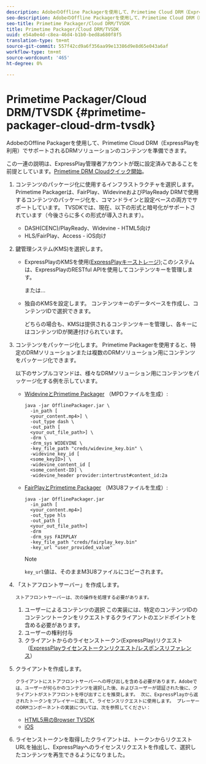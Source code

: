 ```yaml
---
description: AdobeのOffline Packagerを使用して、Primetime Cloud DRM（ExpressPlayを利用）でサポートされるDRMソリューションのコンテンツを準備できます。
seo-description: AdobeのOffline Packagerを使用して、Primetime Cloud DRM（ExpressPlayを利用）でサポートされるDRMソリューションのコンテンツを準備できます。
seo-title: Primetime Packager/Cloud DRM/TVSDK
title: Primetime Packager/Cloud DRM/TVSDK
uuid: e54a0e4d-c8ea-46d4-b1b0-bed8a680f8f5
translation-type: tm+mt
source-git-commit: 557f42cd9a6f356aa99e13386d9e8d65e043a6af
workflow-type: tm+mt
source-wordcount: '465'
ht-degree: 0%

---
```



# Primetime Packager/Cloud DRM/TVSDK {#primetime-packager-cloud-drm-tvsdk}

AdobeのOffline Packagerを使用して、Primetime Cloud DRM（ExpressPlayを利用）でサポートされるDRMソリューションのコンテンツを準備できます。

この一連の説明は、ExpressPlay管理者アカウントが既に設定済みであることを前提としています。[Primetime DRM Cloudクイック開始](../../../multi-drm-workflows/quick-start/quick-overview.md)。
1. コンテンツのパッケージ化に使用するインフラストラクチャを選択します。 Primetime Packagerは、FairPlay、WidevineおよびPlayReady DRMで使用するコンテンツのパッケージ化を、コマンドラインと設定ベースの両方でサポートしています。 TVSDKでは、現在、以下の形式と暗号化がサポートされています（今後さらに多くの形式が導入されます）。

   * DASH(CENC)/PlayReady、Widevine - HTML5向け
   * HLS/FairPlay、Access - iOS向け

1. 鍵管理システム(KMS)を選択します。

   * ExpressPlayのKMSを使用([ExpressPlayキーストレージ](https://www.expressplay.com/developer/key-storage/));このシステムは、ExpressPlayのRESTful APIを使用してコンテンツキーを管理します。

      または…

   * 独自のKMSを設定します。 コンテンツキーのデータベースを作成し、コンテンツIDで選択できます。

      どちらの場合も、KMSは提供されるコンテンツキーを管理し、各キーにはコンテンツIDが関連付けられています。

1. コンテンツをパッケージ化します。 Primetime Packagerを使用すると、特定のDRMソリューションまたは複数のDRMソリューション用にコンテンツをパッケージ化できます。

   以下のサンプルコマンドは、様々なDRMソリューション用にコンテンツをパッケージ化する例を示しています。

   * [WidevineとPrimetime Packager](https://helpx.adobe.com/content/dam/help/en/primetime/guides/offline_packager_getting_started.pdf#page=19) （MPDファイルを生成）:

      ```
      java -jar OfflinePackager.jar \ 
        -in_path [ 
        <your_content.mp4>] \ 
        -out_type dash \ 
        -out_path [ 
        <your_out_file_path>] \ 
        -drm \ 
        -drm_sys WIDEVINE \ 
        -key_file_path "creds/widevine_key.bin" \ 
        -widevine_key_id [ 
        <some_keyID>] \ 
        -widevine_content_id [ 
        <some_content-ID] \ 
        -widevine_header provider:intertrust#content_id:2a
      ```

   * [FairPlayとPrimetime Packager](https://helpx.adobe.com/content/dam/help/en/primetime/guides/offline_packager_getting_started.pdf#page=20) （M3U8ファイルを生成）:

      ```
      java -jar OfflinePackager.jar  
        -in_path [ 
        <your_content.mp4>]  
        -out_type hls  
        -out_path [ 
        <your_out_file_path>]  
        -drm  
        -drm_sys FAIRPLAY  
        -key_file_path "creds/fairplay_key.bin"  
        -key_url "user_provided_value"
      ```

      >[!NOTE]
      >
      >`key_url`値は、そのままM3U8ファイルにコピーされます。

1. 「ストアフロントサーバー」を作成します。

       ストアフロントサーバーは、次の操作を処理する必要があります。
   
   1. ユーザーによるコンテンツの選択 この実装には、特定のコンテンツIDのコンテンツトークンをリクエストするクライアントのエンドポイントを含める必要があります。
   1. ユーザーの権利付与
   1. クライアントからのライセンストークン(ExpressPlay)リクエスト（[ExpressPlayライセンストークンリクエスト/レスポンスリファレンス](../../../multi-drm-workflows/license-token-req-resp-ref/license-req-resp-overview.md)）

1. クライアントを作成します。

       クライアントにストアフロントサーバーへの呼び出しを含める必要があります。Adobeでは、ユーザーが何らかのコンテンツを選択した後、およびユーザーが認証された後に、クライアントがストアフロントを呼び出すことを推奨します。 次に、ExpressPlayから返されたトークンをプレイヤーに渡して、ライセンスリクエストに使用します。 プレーヤーのDRMコンポーネントの実装については、次を参照してください：
   
   * [HTML5用のBrowser TVSDK](https://help.adobe.com/en_US/primetime/psdk/browser_tvsdk/index.html#PSDKs-reference-DRM_interface_overview)
   * [iOS](../../../../programming/tvsdk-3x-ios-prog/ios-3x-drm-content-security/ios-3x-apple-fairplay-tvsdk.md)

1. ライセンストークンを取得したクライアントは、トークンからリクエストURLを抽出し、ExpressPlayへのライセンスリクエストを作成して、選択したコンテンツを再生できるようになりました。
